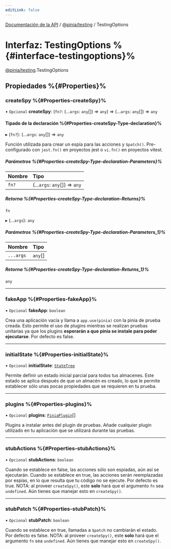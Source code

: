 ```yaml
---
editLink: false
---
```


[Documentación de la API](../index.md) / [@pinia/testing](../modules/pinia_testing.md) / TestingOptions

# Interfaz: TestingOptions %{#interface-testingoptions}%

[@pinia/testing](../modules/pinia_testing.md).TestingOptions

## Propiedades %{#Properties}%

### createSpy %{#Properties-createSpy}%

• `Opcional` **createSpy**: (`fn?`: (...`args`: `any`[]) => `any`) => (...`args`: `any`[]) => `any`

#### Tipado de la declaración %{#Properties-createSpy-Type-declaration}%

▸ (`fn?`): (...`args`: `any`[]) => `any`

Función utilizada para crear un espía para las acciones y `$patch()`. Pre-configurado con `jest.fn()` en proyectos jest o `vi.fn()` en proyectos vitest. 

##### Parámetros %{#Properties-createSpy-Type-declaration-Parameters}%

| Nombre | Tipo |
| :------ | :------ |
| `fn?` | (...`args`: `any`[]) => `any` |

##### Retorna %{#Properties-createSpy-Type-declaration-Returns}%

`fn`

▸ (...`args`): `any`

##### Parámetros %{#Properties-createSpy-Type-declaration-Parameters_1}%

| Nombre | Tipo |
| :------ | :------ |
| `...args` | `any`[] |

##### Retorna %{#Properties-createSpy-Type-declaration-Returns_1}%

`any`

___

### fakeApp %{#Properties-fakeApp}%

• `Opcional` **fakeApp**: `boolean`

Crea una aplicación vacía y llama a `app.use(pinia)` con la pinia de prueba 
creada. Esto permite el uso de plugins mientras se realizan pruebas unitarias
ya que los plugins **esperarán a que pinia se instale para poder ejecutarse**.
Por defecto es false.

___

### initialState %{#Properties-initialState}%

• `Opcional` **initialState**: [`StateTree`](../modules/pinia.md#statetree)

Permite definir un estado inicial parcial para todos tus almacenes. Este estado se aplica después de que un almacén es creado, lo que le permite establecer sólo unas pocas propiedades que se requieren en tu prueba.

___

### plugins %{#Properties-plugins}%

• `Opcional` **plugins**: [`PiniaPlugin`](pinia.PiniaPlugin.md)[]

Plugins a instalar antes del plugin de pruebas. Añade cualquier plugin utilizado en 
tu aplicación que se utilizará durante las pruebas.

___

### stubActions %{#Properties-stubActions}%

• `Opcional` **stubActions**: `boolean`

Cuando se establece en false, las acciones sólo son espiadas, aún así se ejecutarán. Cuando 
se establece en true, las acciones serán reemplazadas por espías, en lo que resulta que tu código 
no se ejecute. Por defecto es true. NOTA: al proveer `createSpy()`,
este **solo** hará que el argumento `fn` sea `undefined`. Aún tienes que
manejar esto en `createSpy()`.

___

### stubPatch %{#Properties-stubPatch}%

• `Opcional` **stubPatch**: `boolean`

Cuando se establece en true, llamadas a `$patch`  no cambiarán el estado. Por defecto es
false. NOTA: al proveer `createSpy()`, este **solo** hará que el argumento `fn` 
sea `undefined`. Aún tienes que manejar esto en `createSpy()`.
